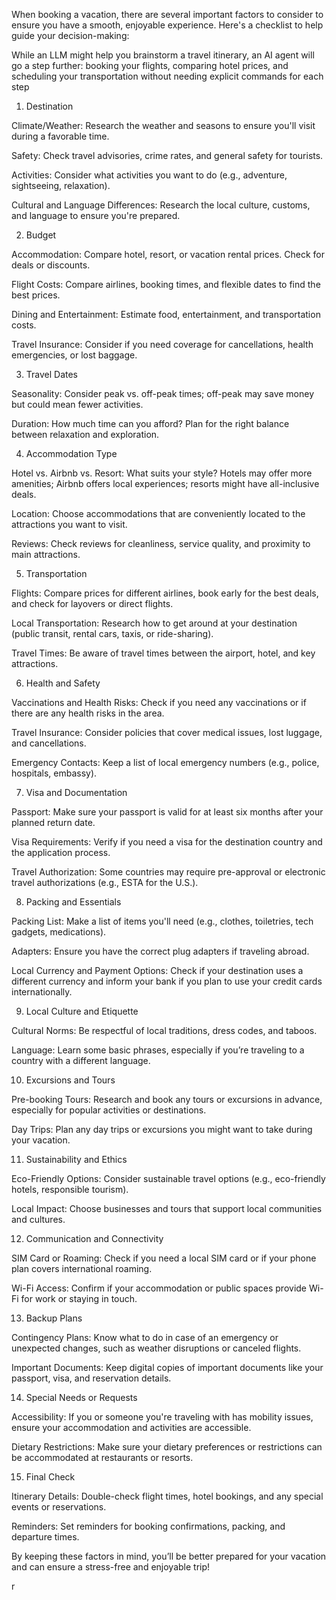 When booking a vacation, there are several important factors to consider to ensure you have a smooth, enjoyable experience. Here's a checklist to help guide your decision-making: 

While an LLM might help you brainstorm a travel itinerary, an AI agent will go a step further: booking your flights, comparing hotel prices, and scheduling your transportation without needing explicit commands for each step 

1. Destination 

Climate/Weather: Research the weather and seasons to ensure you'll visit during a favorable time. 

Safety: Check travel advisories, crime rates, and general safety for tourists. 

Activities: Consider what activities you want to do (e.g., adventure, sightseeing, relaxation). 

Cultural and Language Differences: Research the local culture, customs, and language to ensure you're prepared. 

2. Budget 

Accommodation: Compare hotel, resort, or vacation rental prices. Check for deals or discounts. 

Flight Costs: Compare airlines, booking times, and flexible dates to find the best prices. 

Dining and Entertainment: Estimate food, entertainment, and transportation costs. 

Travel Insurance: Consider if you need coverage for cancellations, health emergencies, or lost baggage. 

3. Travel Dates 

Seasonality: Consider peak vs. off-peak times; off-peak may save money but could mean fewer activities. 

Duration: How much time can you afford? Plan for the right balance between relaxation and exploration. 

4. Accommodation Type 

Hotel vs. Airbnb vs. Resort: What suits your style? Hotels may offer more amenities; Airbnb offers local experiences; resorts might have all-inclusive deals. 

Location: Choose accommodations that are conveniently located to the attractions you want to visit. 

Reviews: Check reviews for cleanliness, service quality, and proximity to main attractions. 

5. Transportation 

Flights: Compare prices for different airlines, book early for the best deals, and check for layovers or direct flights. 

Local Transportation: Research how to get around at your destination (public transit, rental cars, taxis, or ride-sharing). 

Travel Times: Be aware of travel times between the airport, hotel, and key attractions. 

6. Health and Safety 

Vaccinations and Health Risks: Check if you need any vaccinations or if there are any health risks in the area. 

Travel Insurance: Consider policies that cover medical issues, lost luggage, and cancellations. 

Emergency Contacts: Keep a list of local emergency numbers (e.g., police, hospitals, embassy). 

7. Visa and Documentation 

Passport: Make sure your passport is valid for at least six months after your planned return date. 

Visa Requirements: Verify if you need a visa for the destination country and the application process. 

Travel Authorization: Some countries may require pre-approval or electronic travel authorizations (e.g., ESTA for the U.S.). 

8. Packing and Essentials 

Packing List: Make a list of items you'll need (e.g., clothes, toiletries, tech gadgets, medications). 

Adapters: Ensure you have the correct plug adapters if traveling abroad. 

Local Currency and Payment Options: Check if your destination uses a different currency and inform your bank if you plan to use your credit cards internationally. 

9. Local Culture and Etiquette 

Cultural Norms: Be respectful of local traditions, dress codes, and taboos. 

Language: Learn some basic phrases, especially if you’re traveling to a country with a different language. 

10. Excursions and Tours 

Pre-booking Tours: Research and book any tours or excursions in advance, especially for popular activities or destinations. 

Day Trips: Plan any day trips or excursions you might want to take during your vacation. 

11. Sustainability and Ethics 

Eco-Friendly Options: Consider sustainable travel options (e.g., eco-friendly hotels, responsible tourism). 

Local Impact: Choose businesses and tours that support local communities and cultures. 

12. Communication and Connectivity 

SIM Card or Roaming: Check if you need a local SIM card or if your phone plan covers international roaming. 

Wi-Fi Access: Confirm if your accommodation or public spaces provide Wi-Fi for work or staying in touch. 

13. Backup Plans 

Contingency Plans: Know what to do in case of an emergency or unexpected changes, such as weather disruptions or canceled flights. 

Important Documents: Keep digital copies of important documents like your passport, visa, and reservation details. 

14. Special Needs or Requests 

Accessibility: If you or someone you're traveling with has mobility issues, ensure your accommodation and activities are accessible. 

Dietary Restrictions: Make sure your dietary preferences or restrictions can be accommodated at restaurants or resorts. 

15. Final Check 

Itinerary Details: Double-check flight times, hotel bookings, and any special events or reservations. 

Reminders: Set reminders for booking confirmations, packing, and departure times. 

By keeping these factors in mind, you’ll be better prepared for your vacation and can ensure a stress-free and enjoyable trip! 

 
r
